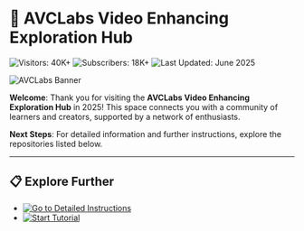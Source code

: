 # 🎥 AVCLabs Video Enhancing Exploration Hub  

![Visitors: 40K+](https://img.shields.io/badge/Visitors-40K+-ff9f43)  ![Subscribers: 18K+](https://img.shields.io/badge/Subscribers-18K+-6ab04c)  ![Last Updated: June 2025](https://img.shields.io/badge/Last_Updated-June_2025-3498db)

![AVCLabs Banner](https://camo.githubusercontent.com/23703beb257ecf4d5df72de135e8bba02bff6be9933811b5b13f20357cfec176/68747470733a2f2f696d616765732e776f6e64657273686172652e636f6d2f65647261776d696e642f61727469636c6573323032332f746f702d352d61692d766964656f2d75707363616c696e672d736f6674776172652f6176636c6162732d61692d766964656f2d75707363616c65722e6a7067)

**Welcome**: Thank you for visiting the **AVCLabs Video Enhancing Exploration Hub** in 2025! This space connects you with a community of learners and creators, supported by a network of enthusiasts.

**Next Steps**: For detailed information and further instructions, explore the repositories listed below.

---

## 📋 Explore Further  

- [![Go to Detailed Instructions](https://img.shields.io/badge/Go_to_Detailed_Instructions-NOW-blueviolet)](https://github.com/AVCLabsVideoEnhancingCommunity/.github)  
- [![Start Tutorial](https://img.shields.io/badge/Start_Tutorial-NOW-blueviolet)](https://github.com/AVCLabsVideoEnhancingCommunity/.github)  
